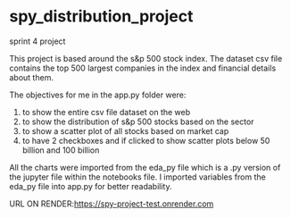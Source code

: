 # spy_distribution_project
sprint 4 project

This project is based around the s&p 500 stock index. The dataset csv file contains the top 500 largest companies in the 
index and financial details about them. 

The objectives for me in the app.py folder were: 
1. to show the entire csv file dataset on the web
2. to show the distribution of s&p 500 stocks based on the sector
3. to show a scatter plot of all stocks based on market cap 
4. to have 2 checkboxes and if clicked to show scatter plots below 50 billion and 100 billion


All the charts were imported from the eda_py file which is a .py version of the jupyter file within the notebooks file. 
I imported variables from the eda_py file into app.py for better readability. 

URL ON RENDER:https://spy-project-test.onrender.com

